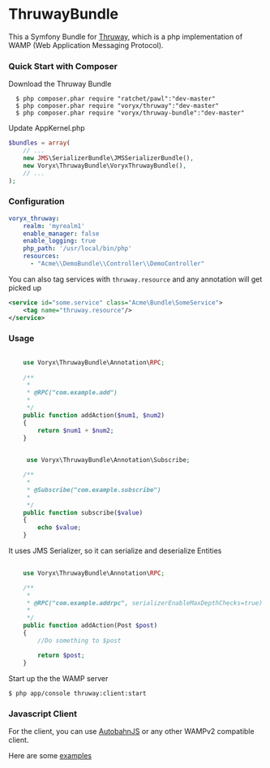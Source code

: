 ThruwayBundle
===========

This a Symfony Bundle for [Thruway](https://github.com/voryx/Thruway), which is a php implementation of WAMP (Web Application Messaging Protocol).



### Quick Start with Composer


Download the Thruway Bundle

      $ php composer.phar require "ratchet/pawl":"dev-master"
      $ php composer.phar require "voryx/thruway":"dev-master"
      $ php composer.phar require "voryx/thruway-bundle":"dev-master"
      

Update AppKernel.php

```php
$bundles = array(
    // ...
    new JMS\SerializerBundle\JMSSerializerBundle(),
    new Voryx\ThruwayBundle\VoryxThruwayBundle(),
    // ...
);
```

### Configuration

```yml
voryx_thruway:
    realm: 'myrealm1'
    enable_manager: false
    enable_logging: true
    php_path: '/usr/local/bin/php'
    resources:
      - "Acme\\DemoBundle\\Controller\\DemoController"
```

You can also tag services with `thruway.resource` and any annotation will get picked up

```xml
<service id="some.service" class="Acme\Bundle\SomeService">
    <tag name="thruway.resource"/>
</service>

```


### Usage


```php

    use Voryx\ThruwayBundle\Annotation\RPC;
    
    /**
     *
     * @RPC("com.example.add")
     *
     */
    public function addAction($num1, $num2)
    {
        return $num1 + $num2;
    }
```

```php
	
     use Voryx\ThruwayBundle\Annotation\Subscribe;

    /**
     *
     * @Subscribe("com.example.subscribe")
     *
     */
    public function subscribe($value)
    {
        echo $value;
    }
```

It uses JMS Serializer, so it can serialize and deserialize Entities

```php
    
    use Voryx\ThruwayBundle\Annotation\RPC;

    /**
     *
     * @RPC("com.example.addrpc", serializerEnableMaxDepthChecks=true)
     *
     */
    public function addAction(Post $post)
    {
        //Do something to $post

        return $post;
    }
```

Start up the the WAMP server

    $ php app/console thruway:client:start


### Javascript Client

For the client, you can use [AutobahnJS](https://github.com/tavendo/AutobahnJS) or any other WAMPv2 compatible client.

Here are some [examples](https://github.com/tavendo/AutobahnJS#show-me-some-code)
